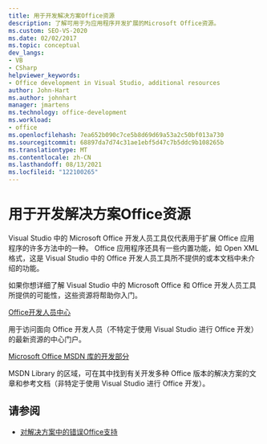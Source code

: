 ```yaml
---
title: 用于开发解决方案Office资源
description: 了解可用于为应用程序开发扩展的Microsoft Office资源。
ms.custom: SEO-VS-2020
ms.date: 02/02/2017
ms.topic: conceptual
dev_langs:
- VB
- CSharp
helpviewer_keywords:
- Office development in Visual Studio, additional resources
author: John-Hart
ms.author: johnhart
manager: jmartens
ms.technology: office-development
ms.workload:
- office
ms.openlocfilehash: 7ea652b090c7ce5b8d69d69a53a2c50bf013a730
ms.sourcegitcommit: 68897da7d74c31ae1ebf5d47c7b5ddc9b108265b
ms.translationtype: MT
ms.contentlocale: zh-CN
ms.lasthandoff: 08/13/2021
ms.locfileid: "122100265"
---
```

# <a name="additional-resources-to-develop-office-solutions"></a>用于开发解决方案Office资源
  Visual Studio 中的 Microsoft Office 开发人员工具仅代表用于扩展 Office 应用程序的许多方法中的一种。 Office 应用程序还具有一些内置功能，如 Open XML 格式，这是 Visual Studio 中的 Office 开发人员工具所不提供的或本文档中未介绍的功能。

 如果你想详细了解 Visual Studio 中的 Microsoft Office 和 Office 开发人员工具所提供的可能性，这些资源将帮助你入门。

[Office开发人员中心](https://developer.microsoft.com/office/docs)

用于访问面向 Office 开发人员（不特定于使用 Visual Studio 进行 Office 开发）的最新资源的中心门户。

[Microsoft Office MSDN 库的开发部分](/previous-versions/office/office-12/bb726434(v=office.12))

MSDN Library 的区域，可在其中找到有关开发多种 Office 版本的解决方案的文章和参考文档（非特定于使用 Visual Studio 进行 Office 开发）。

## <a name="see-also"></a>请参阅
- [对解决方案中的错误Office支持](../vsto/additional-support-for-errors-in-office-solutions.md)
